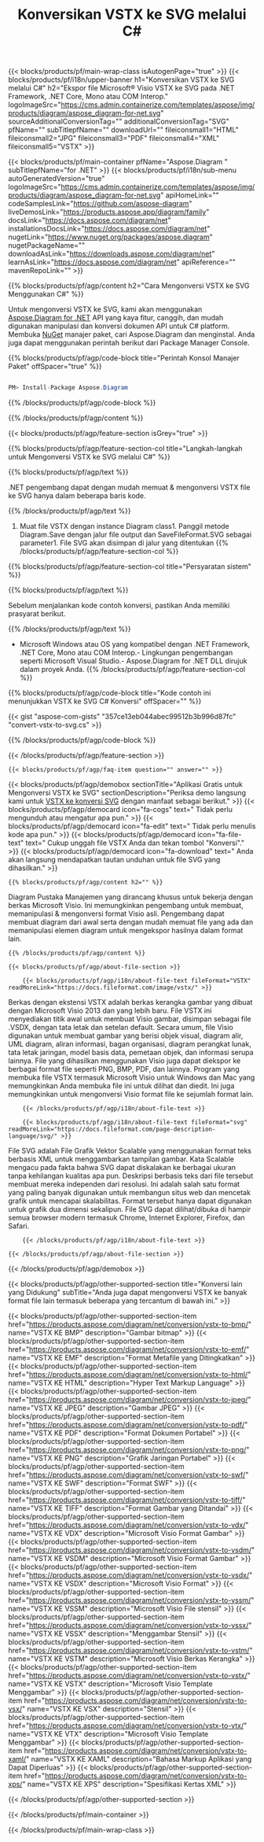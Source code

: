 ﻿---
title: Konversikan VSTX ke SVG melalui C# 
weight: 1410
url: /id/net/conversion/vstx-to-svg/ 
description: Contoh kode untuk konversi VSTX ke SVG C#. Gunakan API kode contoh untuk kumpulan VSTX file ke konversi SVG dalam VB.NET, Asp.NET atau aplikasi berbasis .NET apa pun.
---
{{< blocks/products/pf/main-wrap-class isAutogenPage="true" >}}
{{< blocks/products/pf/i18n/upper-banner h1="Konversikan VSTX ke SVG melalui C#" h2="Ekspor file Microsoft® Visio VSTX ke SVG pada .NET Framework, .NET Core, Mono atau COM Interop." logoImageSrc="https://cms.admin.containerize.com/templates/aspose/img/products/diagram/aspose_diagram-for-net.svg" sourceAdditionalConversionTag="" additionalConversionTag="SVG" pfName="" subTitlepfName="" downloadUrl="" fileiconsmall1="HTML" fileiconsmall2="JPG" fileiconsmall3="PDF" fileiconsmall4="XML" fileiconsmall5="VSTX" >}}

{{< blocks/products/pf/main-container pfName="Aspose.Diagram " subTitlepfName="for .NET" >}}
{{< blocks/products/pf/i18n/sub-menu autoGeneratedVersion="true" logoImageSrc="https://cms.admin.containerize.com/templates/aspose/img/products/diagram/aspose_diagram-for-net.svg" apiHomeLink="" codeSamplesLink="https://github.com/aspose-diagram" liveDemosLink="https://products.aspose.app/diagram/family" docsLink="https://docs.aspose.com/diagram/net" installationsDocsLink="https://docs.aspose.com/diagram/net" nugetLink="https://www.nuget.org/packages/aspose.diagram" nugetPackageName="" downloadAsLink="https://downloads.aspose.com/diagram/net" learnAsLink="https://docs.aspose.com/diagram/net" apiReference="" mavenRepoLink="" >}}

{{% blocks/products/pf/agp/content h2="Cara Mengonversi VSTX ke SVG Menggunakan C#" %}}

 Untuk mengonversi VSTX ke SVG, kami akan menggunakan
 [Aspose.Diagram for .NET](https://products.aspose.com/diagram/net) 
 API yang kaya fitur, canggih, dan mudah digunakan manipulasi dan konversi dokumen API untuk C# platform. Membuka
 [NuGet](https://www.nuget.org/packages/aspose.diagram) 
 manajer paket, cari
 Aspose.Diagram 
 dan menginstal. Anda juga dapat menggunakan perintah berikut dari Package Manager Console.

{{% blocks/products/pf/agp/code-block title="Perintah Konsol Manajer Paket" offSpacer="true" %}}

```cs

PM> Install-Package Aspose.Diagram


```

{{% /blocks/products/pf/agp/code-block %}}

{{% /blocks/products/pf/agp/content %}}

{{< blocks/products/pf/agp/feature-section isGrey="true" >}}

{{% blocks/products/pf/agp/feature-section-col title="Langkah-langkah untuk Mengonversi VSTX ke SVG melalui C#" %}}

{{% blocks/products/pf/agp/text %}}

 .NET pengembang dapat dengan mudah memuat & mengonversi VSTX file ke SVG hanya dalam beberapa baris kode.

{{% /blocks/products/pf/agp/text %}}

1. Muat file VSTX dengan instance Diagram class1. Panggil metode Diagram.Save dengan jalur file output dan SaveFileFormat.SVG sebagai parameter1. File SVG akan disimpan di jalur yang ditentukan
{{% /blocks/products/pf/agp/feature-section-col %}}

{{% blocks/products/pf/agp/feature-section-col title="Persyaratan sistem" %}}

{{% blocks/products/pf/agp/text %}}

 Sebelum menjalankan kode contoh konversi, pastikan Anda memiliki prasyarat berikut.

{{% /blocks/products/pf/agp/text %}}

- Microsoft Windows atau OS yang kompatibel dengan .NET Framework, .NET Core, Mono atau COM Interop.- Lingkungan pengembangan seperti Microsoft Visual Studio.- Aspose.Diagram for .NET DLL dirujuk dalam proyek Anda.
{{% /blocks/products/pf/agp/feature-section-col %}}

{{% blocks/products/pf/agp/code-block title="Kode contoh ini menunjukkan VSTX ke SVG C# Konversi" offSpacer="" %}}

{{< gist "aspose-com-gists" "357ce13eb044abec99512b3b996d87fc" "convert-vstx-to-svg.cs" >}}

{{% /blocks/products/pf/agp/code-block %}}

{{< /blocks/products/pf/agp/feature-section >}}

    {{< blocks/products/pf/agp/faq-item question="" answer="" >}}
 

<!-- aboutfile Starts -->

{{< blocks/products/pf/agp/demobox sectionTitle="Aplikasi Gratis untuk Mengonversi VSTX ke SVG" sectionDescription="Periksa demo langsung kami untuk [VSTX ke konversi SVG](https://products.aspose.app/diagram/conversion/vstx-to-svg) dengan manfaat sebagai berikut." >}}
        {{< blocks/products/pf/agp/democard icon="fa-cogs" text=" Tidak perlu mengunduh atau mengatur apa pun." >}}
        {{< blocks/products/pf/agp/democard icon="fa-edit" text=" Tidak perlu menulis kode apa pun." >}}
        {{< blocks/products/pf/agp/democard icon="fa-file-text" text=" Cukup unggah file VSTX Anda dan tekan tombol \"Konversi\"." >}}
        {{< blocks/products/pf/agp/democard icon="fa-download" text=" Anda akan langsung mendapatkan tautan unduhan untuk file SVG yang dihasilkan." >}}

    {{% blocks/products/pf/agp/content h2="" %}}

 Diagram Pustaka Manajemen yang dirancang khusus untuk bekerja dengan berkas Microsoft Visio. Ini memungkinkan pengembang untuk membuat, memanipulasi & mengonversi format Visio asli. Pengembang dapat membuat diagram dari awal serta dengan mudah memuat file yang ada dan memanipulasi elemen diagram untuk mengekspor hasilnya dalam format lain.



    {{% /blocks/products/pf/agp/content %}}

    {{< blocks/products/pf/agp/about-file-section >}}

        {{< blocks/products/pf/agp/i18n/about-file-text fileFormat="VSTX" readMoreLink="https://docs.fileformat.com/image/vstx/" >}}
Berkas dengan ekstensi VSTX adalah berkas kerangka gambar yang dibuat dengan Microsoft Visio 2013 dan yang lebih baru. File VSTX ini menyediakan titik awal untuk membuat Visio gambar, disimpan sebagai file .VSDX, dengan tata letak dan setelan default. Secara umum, file Visio digunakan untuk membuat gambar yang berisi objek visual, diagram alir, UML diagram, aliran informasi, bagan organisasi, diagram perangkat lunak, tata letak jaringan, model basis data, pemetaan objek, dan informasi serupa lainnya. File yang dihasilkan menggunakan Visio juga dapat diekspor ke berbagai format file seperti PNG, BMP, PDF, dan lainnya. Program yang membuka file VSTX termasuk Microsoft Visio untuk Windows dan Mac yang memungkinkan Anda membuka file ini untuk dilihat dan diedit. Ini juga memungkinkan untuk mengonversi Visio format file ke sejumlah format lain.

        {{< /blocks/products/pf/agp/i18n/about-file-text >}}

        {{< blocks/products/pf/agp/i18n/about-file-text fileFormat="svg" readMoreLink="https://docs.fileformat.com/page-description-language/svg/" >}}
File SVG adalah File Grafik Vektor Scalable yang menggunakan format teks berbasis XML untuk menggambarkan tampilan gambar. Kata Scalable mengacu pada fakta bahwa SVG dapat diskalakan ke berbagai ukuran tanpa kehilangan kualitas apa pun. Deskripsi berbasis teks dari file tersebut membuat mereka independen dari resolusi. Ini adalah salah satu format yang paling banyak digunakan untuk membangun situs web dan mencetak grafik untuk mencapai skalabilitas. Format tersebut hanya dapat digunakan untuk grafik dua dimensi sekalipun. File SVG dapat dilihat/dibuka di hampir semua browser modern termasuk Chrome, Internet Explorer, Firefox, dan Safari.

        {{< /blocks/products/pf/agp/i18n/about-file-text >}}

    {{< /blocks/products/pf/agp/about-file-section >}}

{{< /blocks/products/pf/agp/demobox >}}

<!-- aboutfile Ends -->

{{< blocks/products/pf/agp/other-supported-section title="Konversi lain yang Didukung" subTitle="Anda juga dapat mengonversi VSTX ke banyak format file lain termasuk beberapa yang tercantum di bawah ini." >}}

{{< blocks/products/pf/agp/other-supported-section-item href="https://products.aspose.com/diagram/net/conversion/vstx-to-bmp/" name="VSTX KE BMP" description="Gambar bitmap" >}}
{{< blocks/products/pf/agp/other-supported-section-item href="https://products.aspose.com/diagram/net/conversion/vstx-to-emf/" name="VSTX KE EMF" description="Format Metafile yang Ditingkatkan" >}}
{{< blocks/products/pf/agp/other-supported-section-item href="https://products.aspose.com/diagram/net/conversion/vstx-to-html/" name="VSTX KE HTML" description="Hyper Text Markup Language" >}}
{{< blocks/products/pf/agp/other-supported-section-item href="https://products.aspose.com/diagram/net/conversion/vstx-to-jpeg/" name="VSTX KE JPEG" description="Gambar JPEG" >}}
{{< blocks/products/pf/agp/other-supported-section-item href="https://products.aspose.com/diagram/net/conversion/vstx-to-pdf/" name="VSTX KE PDF" description="Format Dokumen Portabel" >}}
{{< blocks/products/pf/agp/other-supported-section-item href="https://products.aspose.com/diagram/net/conversion/vstx-to-png/" name="VSTX KE PNG" description="Grafik Jaringan Portabel" >}}
{{< blocks/products/pf/agp/other-supported-section-item href="https://products.aspose.com/diagram/net/conversion/vstx-to-swf/" name="VSTX KE SWF" description="Format SWF" >}}
{{< blocks/products/pf/agp/other-supported-section-item href="https://products.aspose.com/diagram/net/conversion/vstx-to-tiff/" name="VSTX KE TIFF" description="Format Gambar yang Ditandai" >}}
{{< blocks/products/pf/agp/other-supported-section-item href="https://products.aspose.com/diagram/net/conversion/vstx-to-vdx/" name="VSTX KE VDX" description="Microsoft Visio Format Gambar" >}}
{{< blocks/products/pf/agp/other-supported-section-item href="https://products.aspose.com/diagram/net/conversion/vstx-to-vsdm/" name="VSTX KE VSDM" description="Microsoft Visio Format Gambar" >}}
{{< blocks/products/pf/agp/other-supported-section-item href="https://products.aspose.com/diagram/net/conversion/vstx-to-vsdx/" name="VSTX KE VSDX" description="Microsoft Visio Format" >}}
{{< blocks/products/pf/agp/other-supported-section-item href="https://products.aspose.com/diagram/net/conversion/vstx-to-vssm/" name="VSTX KE VSSM" description="Microsoft Visio File stensil" >}}
{{< blocks/products/pf/agp/other-supported-section-item href="https://products.aspose.com/diagram/net/conversion/vstx-to-vssx/" name="VSTX KE VSSX" description="Menggambar Stensil" >}}
{{< blocks/products/pf/agp/other-supported-section-item href="https://products.aspose.com/diagram/net/conversion/vstx-to-vstm/" name="VSTX KE VSTM" description="Microsoft Visio Berkas Kerangka" >}}
{{< blocks/products/pf/agp/other-supported-section-item href="https://products.aspose.com/diagram/net/conversion/vstx-to-vstx/" name="VSTX KE VSTX" description="Microsoft Visio Template Menggambar" >}}
{{< blocks/products/pf/agp/other-supported-section-item href="https://products.aspose.com/diagram/net/conversion/vstx-to-vsx/" name="VSTX KE VSX" description="Stensil" >}}
{{< blocks/products/pf/agp/other-supported-section-item href="https://products.aspose.com/diagram/net/conversion/vstx-to-vtx/" name="VSTX KE VTX" description="Microsoft Visio Template Menggambar" >}}
{{< blocks/products/pf/agp/other-supported-section-item href="https://products.aspose.com/diagram/net/conversion/vstx-to-xaml/" name="VSTX KE XAML" description="Bahasa Markup Aplikasi yang Dapat Diperluas" >}}
{{< blocks/products/pf/agp/other-supported-section-item href="https://products.aspose.com/diagram/net/conversion/vstx-to-xps/" name="VSTX KE XPS" description="Spesifikasi Kertas XML" >}}

{{< /blocks/products/pf/agp/other-supported-section >}}

{{< /blocks/products/pf/main-container >}}
    
{{< /blocks/products/pf/main-wrap-class >}}